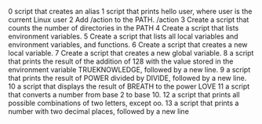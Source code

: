 0 script that creates an alias
1 script that prints hello user, where user is the current Linux user
2 Add /action to the PATH. /action
3 Create a script that counts the number of directories in the PATH
4 Create a script that lists environment variables.
5 Create a script that lists all local variables and environment variables, and functions.
6 Create a script that creates a new local variable.
7 Create a script that creates a new global variable.
8 a script that prints the result of the addition of 128 with the value stored in the environment variable TRUEKNOWLEDGE, followed by a new line.
9 a script that prints the result of POWER divided by DIVIDE, followed by a new line.
10 a script that displays the result of BREATH to the power LOVE
11 a script that converts a number from base 2 to base 10.
12 a script that prints all possible combinations of two letters, except oo.
13 a script that prints a number with two decimal places, followed by a new line

